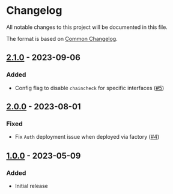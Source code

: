 # Changelog

All notable changes to this project will be documented in this file.

The format is based on [Common Changelog](https://common-changelog.org/).

[2.1.0]: https://github.com/chronicleprotocol/chronicle-std/releases/tag/v2.1.0
[2.0.0]: https://github.com/chronicleprotocol/chronicle-std/releases/tag/v2.0.0
[1.0.0]: https://github.com/chronicleprotocol/chronicle-std/releases/tag/v1.0.0

## [2.1.0] - 2023-09-06

### Added

- Config flag to disable `chaincheck` for specific interfaces ([#5](https://github.com/chronicleprotocol/chronicle-std/pull/5))

## [2.0.0] - 2023-08-01

### Fixed

- Fix `Auth` deployment issue when deployed via factory ([#4](https://github.com/chronicleprotocol/chronicle-std/pull/4))

## [1.0.0] - 2023-05-09

### Added

- Initial release
